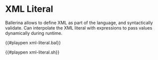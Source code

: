 # XML Literal

Ballerina allows to define XML as part of the language, and syntactically validate. Can interpolate the XML literal with expressions to pass values dynamically during runtime.

{{#playpen xml-literal.bal}}

{{#playpen xml-literal.sh}}